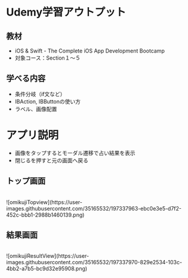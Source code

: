 # Udemy学習アウトプット

## 教材
- iOS & Swift - The Complete iOS App Development Bootcamp
- 対象コース：Section１〜５

## 学べる内容
- 条件分岐（if文など）
- IBAction, IBButtonの使い方
- ラベル、画像配置 

# アプリ説明
- 画像をタップするとモーダル遷移で占い結果を表示
- 閉じるを押すと元の画面へ戻る

## トップ画面
<br>
![omikujiTopview](https://user-images.githubusercontent.com/35165532/197337963-ebc0e3e5-d7f2-452c-bbb1-2988b1460139.png)

## 結果画面
<br>
![omikujiResultView](https://user-images.githubusercontent.com/35165532/197337970-829e2534-103c-4bb2-a7b5-bc9d32e95908.png)


